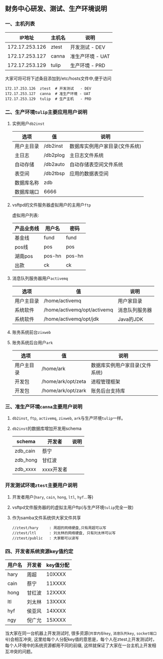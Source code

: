 ## 财务中心研发、测试、生产环境说明

###  一、主机列表

| IP地址          | 主机名  | 说明             |
| --------------- | ------- | ---------------- |
| 172.17.253.126  | ztest   | 开发测试   - DEV |
| 172.17.253.127  | canna   | 准生产环境 - UAT |
| 172.17.253.129  | tulip   | 生产环境   - PRD |
   
大家可将可将下述条目添加到/etc/hosts文件中,便于访问

```
172.17.253.126  ztest  # 开发测试   - DEV
172.17.253.127  canna  # 准生产环境 - UAT
172.17.253.129  tulip  # 生产主机   - PRD
```
   
### 二、生产环境`tulip`主要应用用户说明

1. 实例用户`db2inst`

   |   选项        |           值  | 说明 |
   | ------------ | ------------- | ------------ |
   | 用户主目录   | /db2inst      | 数据库实例用户家目录(文件系统) |
   | 主日志       | /db2plog      | 主日志文件系统 |      
   | 自动存储     | /db2auto      | 自动存储表空间文件系统 |
   | 表空间       | /db2tbsp      | 应用的数据表空间 |
   | 数据库名称   |  zdb          |  |
   | 数据库端口   |  6666         |  |
   
2. vsftpd的文件服务器虚拟用户的主用户`ftp`
    
   虚拟用户列表:
   
   |   产品业务线 | 用户名    |   密码       |
   | ------------ | --------- | ------------ |
   | 基金线       | fund      | fund         |
   | pos线        | pos       | pos          |
   | 湖南pos      | pos-hn    | pos-hn       |
   | 出款         | ck        | ck           |
   
   
3. 消息队列服务器用户`activemq`
   
   |   选项       |           值                | 说明           |
   | ------------ | --------------------------- | -------------- |
   | 用户主目录   | /home/activemq              | 用户家目录     |
   | 系统软件     | /home/activemq/opt/activemq | 消息队列服务器 |
   | 系统软件     | /home/activemq/opt/jdk      | Java的JDK      |

4. 账务系统前台`zixweb`
      
5. 账务系统后台用户`ark`
   
   |   选项       |           值         | 说明                           |
   | ------------ | -------------------- | ------------------------------ |
   | 用户主目录   | /home/ark            | 数据库实例用户家目录(文件系统) |
   | 开发包       | /home/ark/opt/zeta   | 进程管理框架                   |      
   | 开发包       | /home/ark/opt/zark   | 账务后台支持库                 |
   
### 三、准生产环境`canna`主要用户说明
   
1. `db2inst`, `ftp`, `activemq`, `zixweb`, `ark`与生产环境`tulip`一样。
   
2. `db2inst`的数据库增加开发用schema 
   
   | schema       |    开发者     | 说明         |
   | ------------ | ------------- | ------------ |
   | zdb_cain     | 蔡宁          |              |
   | zdb_hong     | 甘红波        |              |      
   | zdb_xxxx     | xxxx开发者    |              |
   
### 开发测试环境`ztest`主要用户说明

1. 开发者用户(`hary`, `cain`, `hong`, `ltl`, `hyf`...等)

2. vsftpd文件服务器的的虚拟主用户ftp(与生产环境`tulip`完全一致)

3. 作为samba文件系统供大家文件共享

   ```
   //ztest/hary     : 周超的网络硬盘,只有周超可以写
   //ztest/ltl      : 刘太林的网络硬盘, 只有刘太林可以写
   //ztest/public   : 大家都可以读写
   ```

### 四、开发者系统资源key值约定

|   用户名     |    开发者     | key值分配 |
| ------------ | ------------- | ----------|
| hary         | 周超          | 10XXXX    |
| cain         | 蔡宁          | 11XXXX    |
| hong         | 甘红波        | 12XXXX    |      
| ltl          | 刘太林        | 13XXXX    |
| hyf          | 侯亚风        | 14XXXX    |
| ngy          | 倪广允        | 15XXXX    |

当大家在同一台机器上开发测试时, 很多资源(`共享内存key`, `消息队列key`, `socket端口号`)会相互冲突,
这里给每个人分配key值的意思是，每个人在ztest上开发测试时， 每个人环境中的系统资源都用不同的前缀,
这样就保证了大家在一台主机上开发相互冲突的问题。 




